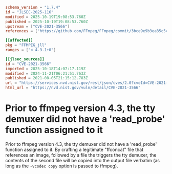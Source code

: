```toml
schema_version = "1.7.4"
id = "JLSEC-2025-116"
modified = 2025-10-19T19:08:53.760Z
published = 2025-10-19T19:08:53.760Z
upstream = ["CVE-2021-3566"]
references = ["https://github.com/FFmpeg/FFmpeg/commit/3bce9e9b3ea35c54bacccc793d7da99ea5157532#diff-74f6b92a0541378ad15de9c29c0a2b0c69881ad9ffc71abe568b88b535e00a7f", "https://lists.debian.org/debian-lts-announce/2021/08/msg00018.html", "https://github.com/FFmpeg/FFmpeg/commit/3bce9e9b3ea35c54bacccc793d7da99ea5157532#diff-74f6b92a0541378ad15de9c29c0a2b0c69881ad9ffc71abe568b88b535e00a7f", "https://lists.debian.org/debian-lts-announce/2021/08/msg00018.html"]

[[affected]]
pkg = "FFMPEG_jll"
ranges = ["< 4.3.1+0"]

[[jlsec_sources]]
id = "CVE-2021-3566"
imported = 2025-10-18T14:07:17.119Z
modified = 2024-11-21T06:21:51.763Z
published = 2021-08-05T21:15:12.783Z
url = "https://services.nvd.nist.gov/rest/json/cves/2.0?cveId=CVE-2021-3566"
html_url = "https://nvd.nist.gov/vuln/detail/CVE-2021-3566"
```

# Prior to ffmpeg version 4.3, the tty demuxer did not have a 'read_probe' function assigned to it

Prior to ffmpeg version 4.3, the tty demuxer did not have a 'read_probe' function assigned to it. By crafting a legitimate "ffconcat" file that references an image, followed by a file the triggers the tty demuxer, the contents of the second file will be copied into the output file verbatim (as long as the `-vcodec copy` option is passed to ffmpeg).

